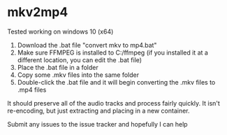 # mkv2mp4

Tested working on windows 10 (x64)

1. Download the .bat file "convert mkv to mp4.bat"
2. Make sure FFMPEG is installed to C:/ffmpeg (if you installed it at a different location, you can edit the .bat file)
3. Place the .bat file in a folder
4. Copy some .mkv files into the same folder
5. Double-click the .bat file and it will begin converting the .mkv files to .mp4 files

It should preserve all of the audio tracks and process fairly quickly. It isn't re-encoding, but just extracting and placing in a new container.

Submit any issues to the issue tracker and hopefully I can help
